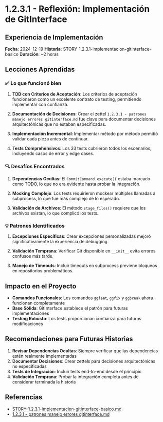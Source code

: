 # 1.2.3.1 - Reflexión: Implementación de GitInterface

## Experiencia de Implementación

**Fecha**: 2024-12-19
**Historia**: STORY-1.2.3.1-implementacion-gitinterface-basico
**Duración**: ~2 horas

## Lecciones Aprendidas

### ✅ Lo que funcionó bien

1. **TDD con Criterios de Aceptación**: Los criterios de aceptación funcionaron como un excelente contrato de testing, permitiendo implementar con confianza.

2. **Documentación de Decisiones**: Crear el zettel `1.2.3.1 - patrones manejo errores gitinterface.md` fue clave para documentar decisiones arquitectónicas que no estaban especificadas.

3. **Implementación Incremental**: Implementar método por método permitió validar cada pieza antes de continuar.

4. **Tests Comprehensivos**: Los 33 tests cubrieron todos los escenarios, incluyendo casos de error y edge cases.

### 🔍 Desafíos Encontrados

1. **Dependencias Ocultas**: El `CommitCommand.execute()` estaba marcado como TODO, lo que no era evidente hasta probar la integración.

2. **Mocking Complejo**: Los tests requirieron mockear múltiples llamadas a subprocess, lo que fue más complejo de lo esperado.

3. **Validación de Archivos**: El método `stage_files()` requiere que los archivos existan, lo que complicó los tests.

### 💡 Patrones Identificados

1. **Excepciones Específicas**: Crear excepciones personalizadas mejoró significativamente la experiencia de debugging.

2. **Validación Temprana**: Verificar Git disponible en `__init__` evita errores confusos más tarde.

3. **Manejo de Timeouts**: Incluir timeouts en subprocess previene bloqueos en repositorios problemáticos.

## Impacto en el Proyecto

- **Comandos Funcionales**: Los comandos `ggfeat`, `ggfix` y `ggbreak` ahora funcionan completamente
- **Base Sólida**: GitInterface establece el patrón para futuras implementaciones
- **Testing Robusto**: Los tests proporcionan confianza para futuras modificaciones

## Recomendaciones para Futuras Historias

1. **Revisar Dependencias Ocultas**: Siempre verificar que las dependencias estén realmente implementadas
2. **Documentar Decisiones**: Crear zettels para decisiones arquitectónicas no especificadas
3. **Tests de Integración**: Incluir tests end-to-end desde el principio
4. **Validación Temprana**: Probar la integración completa antes de considerar terminada la historia

## Referencias

- [STORY-1.2.3.1-implementacion-gitinterface-basico.md](../planning/iniciatives/INI-1-adopcion-vibedoc-gggit/epics/EPIC-1.2-adecuacion-codigo-arquitectura/stories/STORY-1.2.3.1-implementacion-gitinterface-basico.md)
- [1.2.3.1 - patrones manejo errores gitinterface.md](1.2.3.1%20-%20patrones%20manejo%20errores%20gitinterface.md)
